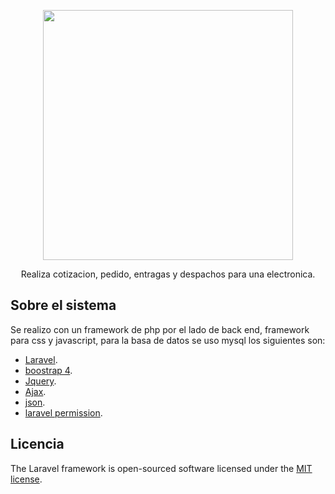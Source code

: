 <p align="center"><a href="https://laravel.com" target="_blank"><img src="https://raw.githubusercontent.com/laravel/art/master/logo-lockup/5%20SVG/2%20CMYK/1%20Full%20Color/laravel-logolockup-cmyk-red.svg" width="400"></a></p>

<p align="center">
Realiza cotizacion, pedido, entragas y despachos para una electronica.
</p>

## Sobre el sistema

Se realizo con un framework de php por el lado de back end, framework para css y javascript, para la basa de datos se uso mysql los siguientes son:

- [Laravel](https://laravel.com).
- [boostrap 4](https://getbootstrap.com/docs/4.0/getting-started/introduction/).
- [Jquery](https://jquery.com/).
- [Ajax]().
- [json]().
- [laravel permission](https://spatie.be/docs/laravel-permission/v5/introduction).

## Licencia

The Laravel framework is open-sourced software licensed under the [MIT license](https://opensource.org/licenses/MIT).
